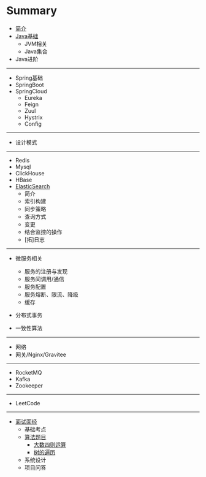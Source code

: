 # Summary

* [简介](README.md)
* [Java基础](JavaBasic/README.md)
	* JVM相关 
    * Java集合
* Java进阶

-----
* Spring基础
* SpringBoot
* SpringCloud
	* Eureka
	* Feign
	* Zuul
	* Hystrix
	* Config

-----
* 设计模式

-----
* Redis
* Mysql
* ClickHouse
* HBase
* [ElasticSearch](ElasticSearch/README.md)
	* 简介
	* 索引构建
	* 同步策略
	* 查询方式
	* 变更
	* 结合监控的操作
	* [拓]日志
	

-----
* 微服务相关
	* 服务的注册与发现
	* 服务间调用/通信
	* 服务配置
	* 服务熔断、限流、降级
	* 缓存

* 分布式事务
* 一致性算法

-----
* 网络
* 网关/Nginx/Gravitee

-----
* RocketMQ
* Kafka
* Zookeeper

-----
* LeetCode

-----
* [面试面经](Interview/README.md)
    * 基础考点
    * [算法题目](Interview/code/index.md)
        * [大数四则运算](Interview/code/string_num.md)
        * [树的遍历](Interview/code/map_find_depth.md)
    * 系统设计
    * 项目问答

